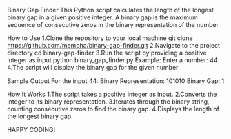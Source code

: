Binary Gap Finder
This Python script calculates the length of the longest binary gap in a given positive integer. A binary gap is the maximum sequence of consecutive zeros in the binary representation of the number.


How to Use
1.Clone the repository to your local machine
  git clone https://github.com/memoha/binary-gap-finder.git
2.Navigate to the project directory
  cd binary-gap-finder
3.Run the script by providing a positive integer as input
  python binary_gap_finder.py
Example:
 Enter a number: 44
4.The script will display the binary gap for the given number


Sample Output
For the input 44:
 Binary Representation: 101010
 Binary Gap: 1

 How It Works
1.The script takes a positive integer as input.
2.Converts the integer to its binary representation.
3.Iterates through the binary string, counting consecutive zeros to find the binary gap.
4.Displays the length of the longest binary gap.

HAPPY CODING!










